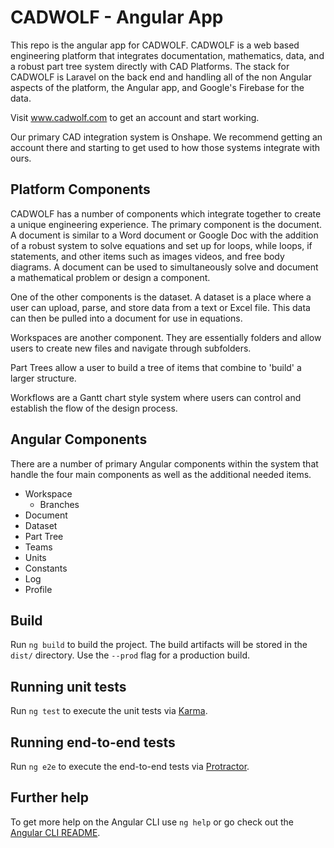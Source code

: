 

# CADWOLF - Angular App

This repo is the angular app for CADWOLF. CADWOLF is a web based engineering platform that integrates documentation, mathematics, data, and a robust part tree system directly with CAD Platforms. The stack for CADWOLF is Laravel on the back end and handling all of the non Angular aspects of the platform, the Angular app, and Google's Firebase for the data. 

Visit www.cadwolf.com to get an account and start working.

Our primary CAD integration system is Onshape. We recommend getting an account there and starting to get used to how those systems integrate with ours.


## Platform Components

CADWOLF has a number of components which integrate together to create a unique engineering experience. The primary component is the document. A document is similar to a Word document or Google Doc with the addition of a robust system to solve equations and set up for loops, while loops, if statements, and other items such as images videos, and free body diagrams. A document can be used to simultaneously solve and document a mathematical problem or design a component.

One of the other components is the dataset. A dataset is a place where a user can upload, parse, and store data from a text or Excel file. This data can then be pulled into a document for use in equations.

Workspaces are another component. They are essentially folders and allow users to create new files and navigate through subfolders.

Part Trees allow a user to build a tree of items that combine to 'build' a larger structure.

Workflows are a Gantt chart style system where users can control and establish the flow of the design process.


## Angular Components
There are a number of primary Angular components within the system that handle the four main components as well as the additional needed items.

- Workspace
  - Branches
- Document
- Dataset
- Part Tree
- Teams
- Units
- Constants
- Log
- Profile



## Build

Run `ng build` to build the project. The build artifacts will be stored in the `dist/` directory. Use the `--prod` flag for a production build.

## Running unit tests

Run `ng test` to execute the unit tests via [Karma](https://karma-runner.github.io).

## Running end-to-end tests

Run `ng e2e` to execute the end-to-end tests via [Protractor](http://www.protractortest.org/).

## Further help

To get more help on the Angular CLI use `ng help` or go check out the [Angular CLI README](https://github.com/angular/angular-cli/blob/master/README.md).

